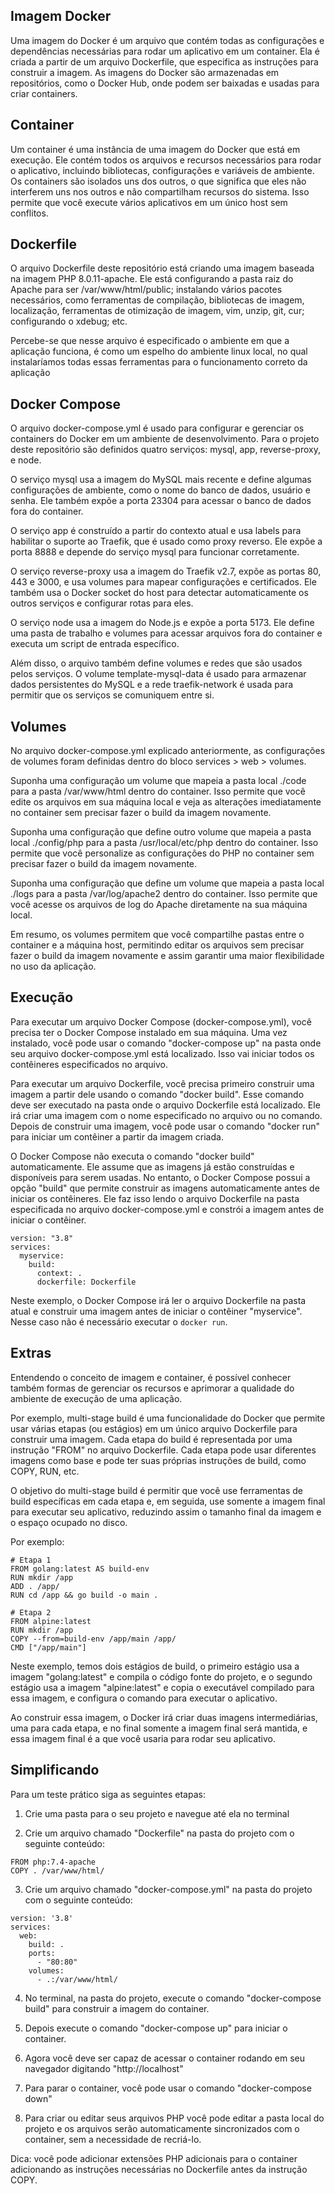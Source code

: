 ## Imagem Docker

Uma imagem do Docker é um arquivo que contém todas as configurações e dependências necessárias para rodar um aplicativo em um container. Ela é criada a partir de um arquivo Dockerfile, que especifica as instruções para construir a imagem. As imagens do Docker são armazenadas em repositórios, como o Docker Hub, onde podem ser baixadas e usadas para criar containers.

## Container

Um container é uma instância de uma imagem do Docker que está em execução. Ele contém todos os arquivos e recursos necessários para rodar o aplicativo, incluindo bibliotecas, configurações e variáveis de ambiente. Os containers são isolados uns dos outros, o que significa que eles não interferem uns nos outros e não compartilham recursos do sistema. Isso permite que você execute vários aplicativos em um único host sem conflitos.

## Dockerfile

O arquivo Dockerfile deste repositório está criando uma imagem baseada na imagem PHP 8.0.11-apache. Ele está configurando a pasta raiz do Apache para ser /var/www/html/public; instalando vários pacotes necessários, como ferramentas de compilação, bibliotecas de imagem, localização, ferramentas de otimização de imagem, vim, unzip, git, cur; configurando o xdebug; etc.

Percebe-se que nesse arquivo é especificado o ambiente em que a aplicação funciona, é como um espelho do ambiente linux local, no qual instalaríamos todas essas ferramentas para o funcionamento correto da aplicação

## Docker Compose

O arquivo docker-compose.yml é usado para configurar e gerenciar os containers do Docker em um ambiente de desenvolvimento. Para o projeto deste repositório são definidos quatro serviços: mysql, app, reverse-proxy, e node.

O serviço mysql usa a imagem do MySQL mais recente e define algumas configurações de ambiente, como o nome do banco de dados, usuário e senha. Ele também expõe a porta 23304 para acessar o banco de dados fora do container.

O serviço app é construído a partir do contexto atual e usa labels para habilitar o suporte ao Traefik, que é usado como proxy reverso. Ele expõe a porta 8888 e depende do serviço mysql para funcionar corretamente.

O serviço reverse-proxy usa a imagem do Traefik v2.7, expõe as portas 80, 443 e 3000, e usa volumes para mapear configurações e certificados. Ele também usa o Docker socket do host para detectar automaticamente os outros serviços e configurar rotas para eles.

O serviço node usa a imagem do Node.js e expõe a porta 5173. Ele define uma pasta de trabalho e volumes para acessar arquivos fora do container e executa um script de entrada específico.

Além disso, o arquivo também define volumes e redes que são usados pelos serviços. O volume template-mysql-data é usado para armazenar dados persistentes do MySQL e a rede traefik-network é usada para permitir que os serviços se comuniquem entre si.

## Volumes

No arquivo docker-compose.yml explicado anteriormente, as configurações de volumes foram definidas dentro do bloco services > web > volumes.

Suponha uma configuração um volume que mapeia a pasta local ./code para a pasta /var/www/html dentro do container. Isso permite que você edite os arquivos em sua máquina local e veja as alterações imediatamente no container sem precisar fazer o build da imagem novamente.

Suponha uma configuração que define outro volume que mapeia a pasta local ./config/php para a pasta /usr/local/etc/php dentro do container. Isso permite que você personalize as configurações do PHP no container sem precisar fazer o build da imagem novamente.

Suponha uma configuração que define um volume que mapeia a pasta local ./logs para a pasta /var/log/apache2 dentro do container. Isso permite que você acesse os arquivos de log do Apache diretamente na sua máquina local.

Em resumo, os volumes permitem que você compartilhe pastas entre o container e a máquina host, permitindo editar os arquivos sem precisar fazer o build da imagem novamente e assim garantir uma maior flexibilidade no uso da aplicação.

## Execução

Para executar um arquivo Docker Compose (docker-compose.yml), você precisa ter o Docker Compose instalado em sua máquina. Uma vez instalado, você pode usar o comando "docker-compose up" na pasta onde seu arquivo docker-compose.yml está localizado. Isso vai iniciar todos os contêineres especificados no arquivo.

Para executar um arquivo Dockerfile, você precisa primeiro construir uma imagem a partir dele usando o comando "docker build". Esse comando deve ser executado na pasta onde o arquivo Dockerfile está localizado. Ele irá criar uma imagem com o nome especificado no arquivo ou no comando. Depois de construir uma imagem, você pode usar o comando "docker run" para iniciar um contêiner a partir da imagem criada.

O Docker Compose não executa o comando "docker build" automaticamente. Ele assume que as imagens já estão construídas e disponíveis para serem usadas. No entanto, o Docker Compose possui a opção "build" que permite construir as imagens automaticamente antes de iniciar os contêineres. Ele faz isso lendo o arquivo Dockerfile na pasta especificada no arquivo docker-compose.yml e constrói a imagem antes de iniciar o contêiner.

```
version: "3.8"
services:
  myservice:
    build:
      context: .
      dockerfile: Dockerfile
```

Neste exemplo, o Docker Compose irá ler o arquivo Dockerfile na pasta atual e construir uma imagem antes de iniciar o contêiner "myservice". Nesse caso não é necessário executar o `docker run`.

## Extras

Entendendo o conceito de imagem e container, é possível conhecer também formas de gerenciar os recursos e aprimorar a qualidade do ambiente de execução de uma aplicação. 

Por exemplo, multi-stage build é uma funcionalidade do Docker que permite usar várias etapas (ou estágios) em um único arquivo Dockerfile para construir uma imagem. Cada etapa do build é representada por uma instrução "FROM" no arquivo Dockerfile. Cada etapa pode usar diferentes imagens como base e pode ter suas próprias instruções de build, como COPY, RUN, etc.

O objetivo do multi-stage build é permitir que você use ferramentas de build específicas em cada etapa e, em seguida, use somente a imagem final para executar seu aplicativo, reduzindo assim o tamanho final da imagem e o espaço ocupado no disco.

Por exemplo:

```
# Etapa 1
FROM golang:latest AS build-env
RUN mkdir /app
ADD . /app/
RUN cd /app && go build -o main .

# Etapa 2
FROM alpine:latest
RUN mkdir /app
COPY --from=build-env /app/main /app/
CMD ["/app/main"]
```

Neste exemplo, temos dois estágios de build, o primeiro estágio usa a imagem "golang:latest" e compila o código fonte do projeto, e o segundo estágio usa a imagem "alpine:latest" e copia o executável compilado para essa imagem, e configura o comando para executar o aplicativo.

Ao construir essa imagem, o Docker irá criar duas imagens intermediárias, uma para cada etapa, e no final somente a imagem final será mantida, e essa imagem final é a que você usaria para rodar seu aplicativo.

## Simplificando

Para um teste prático siga as seguintes etapas:

1. Crie uma pasta para o seu projeto e navegue até ela no terminal

2. Crie um arquivo chamado "Dockerfile" na pasta do projeto com o seguinte conteúdo:

```
FROM php:7.4-apache
COPY . /var/www/html/
```

3. Crie um arquivo chamado "docker-compose.yml" na pasta do projeto com o seguinte conteúdo:

```
version: '3.8'
services:
  web:
    build: .
    ports:
      - "80:80"
    volumes:
      - .:/var/www/html/
```

4. No terminal, na pasta do projeto, execute o comando "docker-compose build" para construir a imagem do container.

5. Depois execute o comando "docker-compose up" para iniciar o container.

6. Agora você deve ser capaz de acessar o container rodando em seu navegador digitando "http://localhost"

7. Para parar o container, você pode usar o comando "docker-compose down"

8. Para criar ou editar seus arquivos PHP você pode editar a pasta local do projeto e os arquivos serão automaticamente sincronizados com o container, sem a necessidade de recriá-lo.

Dica: você pode adicionar extensões PHP adicionais para o container adicionando as instruções necessárias no Dockerfile antes da instrução COPY.

